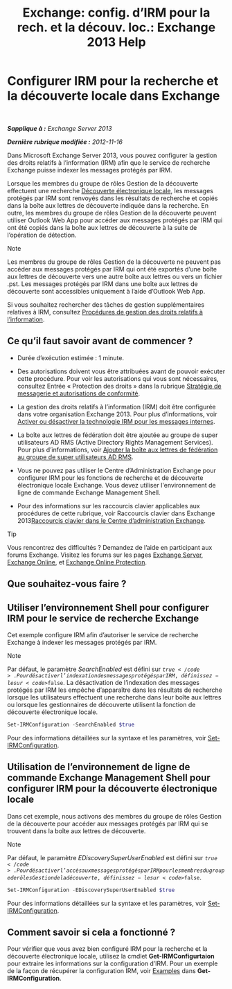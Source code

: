 ﻿---
title: 'Exchange: config. d’IRM pour la rech. et la découv. loc.: Exchange 2013 Help'
TOCTitle: Configurer IRM pour la recherche et la découverte locale dans Exchange
ms:assetid: d96790e9-93ad-4a56-b90f-2dbfa2f2073c
ms:mtpsurl: https://technet.microsoft.com/fr-fr/library/Gg588319(v=EXCHG.150)
ms:contentKeyID: 50479320
ms.date: 04/24/2018
mtps_version: v=EXCHG.150
ms.translationtype: HT
---

# Configurer IRM pour la recherche et la découverte locale dans Exchange

 

_**Sapplique à :** Exchange Server 2013_

_**Dernière rubrique modifiée :** 2012-11-16_

Dans Microsoft Exchange Server 2013, vous pouvez configurer la gestion des droits relatifs à l’information (IRM) afin que le service de recherche Exchange puisse indexer les messages protégés par IRM.

Lorsque les membres du groupe de rôles Gestion de la découverte effectuent une recherche [Découverte électronique locale](https://docs.microsoft.com/fr-fr/exchange/security-and-compliance/in-place-ediscovery/in-place-ediscovery), les messages protégés par IRM sont renvoyés dans les résultats de recherche et copiés dans la boîte aux lettres de découverte indiquée dans la recherche. En outre, les membres du groupe de rôles Gestion de la découverte peuvent utiliser Outlook Web App pour accéder aux messages protégés par IRM qui ont été copiés dans la boîte aux lettres de découverte à la suite de l’opération de détection.

> [!NOTE]
> Les membres du groupe de rôles Gestion de la découverte ne peuvent pas accéder aux messages protégés par IRM qui ont été exportés d’une boîte aux lettres de découverte vers une autre boîte aux lettres ou vers un fichier .pst. Les messages protégés par IRM dans une boîte aux lettres de découverte sont accessibles uniquement à l’aide d’Outlook Web App.


Si vous souhaitez rechercher des tâches de gestion supplémentaires relatives à IRM, consultez [Procédures de gestion des droits relatifs à l’information](information-rights-management-procedures-exchange-2013-help.md).

## Ce qu’il faut savoir avant de commencer ?

  - Durée d’exécution estimée : 1 minute.

  - Des autorisations doivent vous être attribuées avant de pouvoir exécuter cette procédure. Pour voir les autorisations qui vous sont nécessaires, consultez Entrée « Protection des droits » dans la rubrique [Stratégie de messagerie et autorisations de conformité](messaging-policy-and-compliance-permissions-exchange-2013-help.md).

  - La gestion des droits relatifs à l’information (IRM) doit être configurée dans votre organisation Exchange 2013. Pour plus d’informations, voir [Activer ou désactiver la technologie IRM pour les messages internes](enable-or-disable-irm-for-internal-messages-exchange-2013-help.md).

  - La boîte aux lettres de fédération doit être ajoutée au groupe de super utilisateurs AD RMS (Active Directory Rights Management Services). Pour plus d’informations, voir [Ajouter la boîte aux lettres de fédération au groupe de super utilisateurs AD RMS](add-the-federation-mailbox-to-the-ad-rms-super-users-group-exchange-2013-help.md).

  - Vous ne pouvez pas utiliser le Centre d’Administration Exchange pour configurer IRM pour les fonctions de recherche et de découverte électronique locale Exchange. Vous devez utiliser l'environnement de ligne de commande Exchange Management Shell.

  - Pour des informations sur les raccourcis clavier applicables aux procédures de cette rubrique, voir Raccourcis clavier dans Exchange 2013[Raccourcis clavier dans le Centre d’administration Exchange](keyboard-shortcuts-in-the-exchange-admin-center-exchange-online-protection-help.md).

> [!TIP]
> Vous rencontrez des difficultés ? Demandez de l’aide en participant aux forums Exchange. Visitez les forums sur les pages <a href="https://go.microsoft.com/fwlink/p/?linkid=60612">Exchange Server</a>, <a href="https://go.microsoft.com/fwlink/p/?linkid=267542">Exchange Online</a>, et <a href="https://go.microsoft.com/fwlink/p/?linkid=285351">Exchange Online Protection</a>.


## Que souhaitez-vous faire ?

## Utiliser l’environnement Shell pour configurer IRM pour le service de recherche Exchange

Cet exemple configure IRM afin d’autoriser le service de recherche Exchange à indexer les messages protégés par IRM.

> [!NOTE]
> Par défaut, le paramètre <em>SearchEnabled</em> est défini sur <code>$true</code>. Pour désactiver l’indexation des messages protégés par IRM, définissez-le sur <code>$false</code>. La désactivation de l’indexation des messages protégés par IRM les empêche d’apparaître dans les résultats de recherche lorsque les utilisateurs effectuent une recherche dans leur boîte aux lettres ou lorsque les gestionnaires de découverte utilisent la fonction de découverte électronique locale.


```powershell
Set-IRMConfiguration -SearchEnabled $true
```

Pour des informations détaillées sur la syntaxe et les paramètres, voir [Set-IRMConfiguration](https://technet.microsoft.com/fr-fr/library/dd979792\(v=exchg.150\)).

## Utilisation de l’environnement de ligne de commande Exchange Management Shell pour configurer IRM pour la découverte électronique locale

Dans cet exemple, nous activons des membres du groupe de rôles Gestion de la découverte pour accéder aux messages protégés par IRM qui se trouvent dans la boîte aux lettres de découverte.

> [!NOTE]
> Par défaut, le paramètre <em>EDiscoverySuperUserEnabled</em> est défini sur <code>$true</code>. Pour désactiver l’accès aux messages protégés par IRM pour les membres du groupe de rôles Gestion de la découverte, définissez-le sur <code>$false</code>.


```powershell
Set-IRMConfiguration -EDiscoverySuperUserEnabled $true
```

Pour des informations détaillées sur la syntaxe et les paramètres, voir [Set-IRMConfiguration](https://technet.microsoft.com/fr-fr/library/dd979792\(v=exchg.150\)).

## Comment savoir si cela a fonctionné ?

Pour vérifier que vous avez bien configuré IRM pour la recherche et la découverte électronique locale, utilisez la cmdlet **Get-IRMConfigurtaion** pour extraire les informations sur la configuration d’IRM. Pour un exemple de la façon de récupérer la configuration IRM, voir [Examples](https://technet.microsoft.com/fr-fr/e1821219-fe18-4642-a9c2-58eb0aadd61a\(exchg.150\)#examples) dans **Get-IRMConfiguration**.

